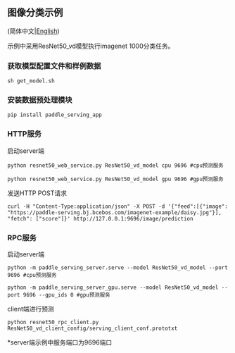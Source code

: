 ## 图像分类示例

(简体中文|[English](./README.md))

示例中采用ResNet50_vd模型执行imagenet 1000分类任务。

### 获取模型配置文件和样例数据
```
sh get_model.sh
```

### 安装数据预处理模块

```
pip install paddle_serving_app
```

### HTTP服务

启动server端
```
python resnet50_web_service.py ResNet50_vd_model cpu 9696 #cpu预测服务
```
```
python resnet50_web_service.py ResNet50_vd_model gpu 9696 #gpu预测服务
```


发送HTTP POST请求
```
curl -H "Content-Type:application/json" -X POST -d '{"feed":[{"image": "https://paddle-serving.bj.bcebos.com/imagenet-example/daisy.jpg"}], "fetch": ["score"]}' http://127.0.0.1:9696/image/prediction
```

### RPC服务

启动server端
```
python -m paddle_serving_server.serve --model ResNet50_vd_model --port 9696 #cpu预测服务
```

```
python -m paddle_serving_server_gpu.serve --model ResNet50_vd_model --port 9696 --gpu_ids 0 #gpu预测服务
```

client端进行预测
```
python resnet50_rpc_client.py ResNet50_vd_client_config/serving_client_conf.prototxt
```
*server端示例中服务端口为9696端口
